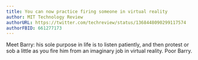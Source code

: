 ```yaml
---
title: You can now practice firing someone in virtual reality
author: MIT Technology Review
authorURL: https://twitter.com/techreview/status/1368448090299117574
authorFBID: 661277173
---
```


Meet Barry: his sole purpose in life is to listen patiently, and then protest or sob a little as you fire him from an imaginary job in virtual reality. Poor Barry.
